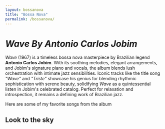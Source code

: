 ```yaml
---
layout: bossanova
title: "Bossa Nova"
permalink: /bossanova/
---
```

# ***Wave By Antonio Carlos Jobim***

*Wave* (1967) is a timeless bossa nova masterpiece by Brazilian legend **Antonio Carlos Jobim**. With its soothing melodies, elegant arrangements, and Jobim's signature piano and vocals, the album blends lush orchestration with intimate jazz sensibilities. Iconic tracks like the title song *"Wave"* and *"Triste"* showcase his genius for blending rhythmic sophistication with serene beauty, solidifying *Wave* as a quintessential listen in Jobim's celebrated catalog. Perfect for relaxation and introspection, it remains a defining work of Brazilian jazz.

Here are some of my favorite songs from the album

## Look to the sky

<script src="https://fast.wistia.com/player.js" async></script><script src="https://fast.wistia.com/embed/w4hen8abfv.js" async type="module"></script><style>wistia-player[media-id='w4hen8abfv']:not(:defined) { background: center / contain no-repeat url('https://fast.wistia.com/embed/medias/w4hen8abfv/swatch'); display: block; filter: blur(5px); }</style> <wistia-player media-id="w4hen8abfv" aspect="1.0" style="width: 150px;height: 150px;"></wistia-player>
